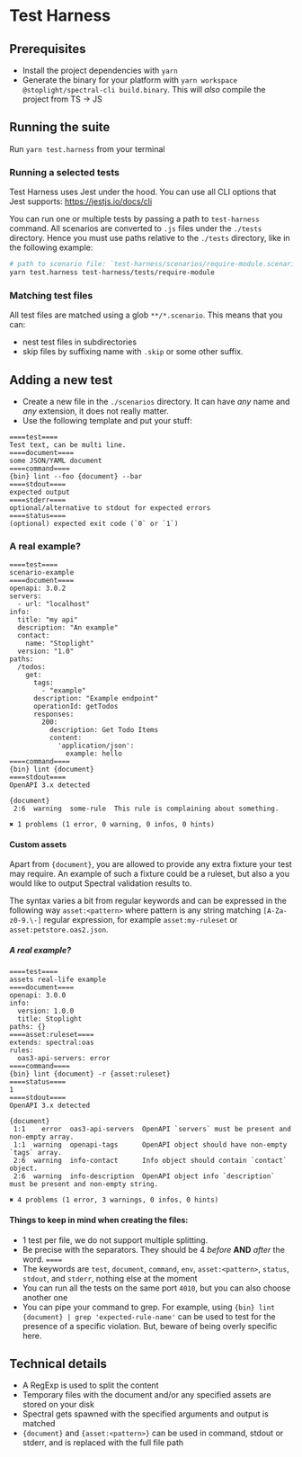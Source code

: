 # Test Harness

## Prerequisites

* Install the project dependencies with `yarn`
* Generate the binary for your platform with `yarn workspace @stoplight/spectral-cli build.binary`. This will *also* compile the project from TS -> JS

## Running the suite

Run `yarn test.harness` from your terminal

### Running a selected tests

Test Harness uses Jest under the hood. You can use all CLI options that Jest supports: https://jestjs.io/docs/cli

You can run one or multiple tests by passing a path to `test-harness` command.
All scenarios are converted to `.js` files under the `./tests` directory.
Hence you must use paths relative to the `./tests` directory, like in the following example:

```bash
# path to scenario file: `test-harness/scenarios/require-module.scenario`
yarn test.harness test-harness/tests/require-module
```

### Matching test files

All test files are matched using a glob `**/*.scenario`.
This means that you can:
- nest test files in subdirectories
- skip files by suffixing name with `.skip` or some other suffix.

## Adding a new test

* Create a new file in the `./scenarios` directory. It can have _any_ name and _any_ extension, it does not really matter.
* Use the following template and put your stuff:

```
====test====
Test text, can be multi line.
====document====
some JSON/YAML document
====command====
{bin} lint --foo {document} --bar
====stdout====
expected output
====stderr====
optional/alternative to stdout for expected errors
====status====
(optional) expected exit code (`0` or `1`)
```

### A real example?

```
====test====
scenario-example
====document====
openapi: 3.0.2
servers:
  - url: "localhost"
info:
  title: "my api"
  description: "An example"
  contact:
    name: "Stoplight"
  version: "1.0"
paths:
  /todos:
    get:
      tags:
        - "example"
      description: "Example endpoint"
      operationId: getTodos
      responses:
        200:
          description: Get Todo Items
          content:
            'application/json':
              example: hello
====command====
{bin} lint {document}
====stdout====
OpenAPI 3.x detected

{document}
 2:6  warning  some-rule  This rule is complaining about something.

✖ 1 problems (1 error, 0 warning, 0 infos, 0 hints)
```

#### Custom assets

Apart from `{document}`, you are allowed to provide any extra fixture your test may require.
An example of such a fixture could be a ruleset, but also a you would like to output Spectral validation results to.

The syntax varies a bit from regular keywords and can be expressed in the following way `asset:<pattern>`
where pattern is any string matching `[A-Za-z0-9.\-]` regular expression, for example `asset:my-ruleset` or `asset:petstore.oas2.json`.

##### A real example?

```
====test====
assets real-life example
====document====
openapi: 3.0.0
info:
  version: 1.0.0
  title: Stoplight
paths: {}
====asset:ruleset====
extends: spectral:oas
rules:
  oas3-api-servers: error
====command====
{bin} lint {document} -r {asset:ruleset}
====status====
1
====stdout====
OpenAPI 3.x detected

{document}
 1:1    error  oas3-api-servers  OpenAPI `servers` must be present and non-empty array.
 1:1  warning  openapi-tags      OpenAPI object should have non-empty `tags` array.
 2:6  warning  info-contact      Info object should contain `contact` object.
 2:6  warning  info-description  OpenAPI object info `description` must be present and non-empty string.

✖ 4 problems (1 error, 3 warnings, 0 infos, 0 hints)
```


#### Things to keep in mind when creating the files:

* 1 test per file, we do not support multiple splitting.
* Be precise with the separators. They should be 4 *before* **AND** *after* the word. `====`
* The keywords are `test`, `document`, `command`, `env`, `asset:<pattern>`, `status`, `stdout`, and `stderr`, nothing else at the moment
* You can run all the tests on the same port `4010`, but you can also choose another one
* You can pipe your command to grep. For example, using `{bin} lint {document} | grep 'expected-rule-name'` can be used to test for the presence of a specific violation. But, beware of being overly specific here.

## Technical details

* A RegExp is used to split the content
* Temporary files with the document and/or any specified assets are stored on your disk
* Spectral gets spawned with the specified arguments and output is matched
* `{document}` and `{asset:<pattern>}` can be used in command, stdout or stderr, and is replaced with the full file path
